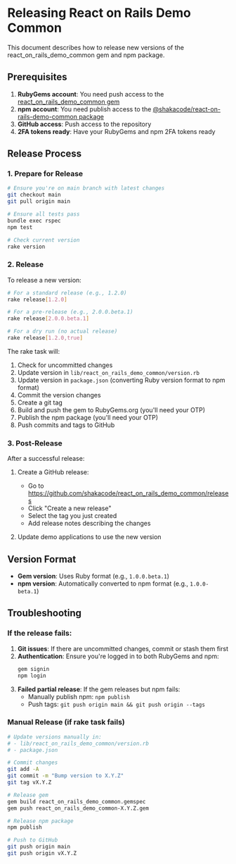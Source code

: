 # Releasing React on Rails Demo Common

This document describes how to release new versions of the react_on_rails_demo_common gem and npm package.

## Prerequisites

1. **RubyGems account**: You need push access to the [react_on_rails_demo_common gem](https://rubygems.org/gems/react_on_rails_demo_common)
2. **npm account**: You need publish access to the [@shakacode/react-on-rails-demo-common package](https://www.npmjs.com/package/@shakacode/react-on-rails-demo-common)
3. **GitHub access**: Push access to the repository
4. **2FA tokens ready**: Have your RubyGems and npm 2FA tokens ready

## Release Process

### 1. Prepare for Release

```bash
# Ensure you're on main branch with latest changes
git checkout main
git pull origin main

# Ensure all tests pass
bundle exec rspec
npm test

# Check current version
rake version
```

### 2. Release

To release a new version:

```bash
# For a standard release (e.g., 1.2.0)
rake release[1.2.0]

# For a pre-release (e.g., 2.0.0.beta.1)
rake release[2.0.0.beta.1]

# For a dry run (no actual release)
rake release[1.2.0,true]
```

The rake task will:
1. Check for uncommitted changes
2. Update version in `lib/react_on_rails_demo_common/version.rb`
3. Update version in `package.json` (converting Ruby version format to npm format)
4. Commit the version changes
5. Create a git tag
6. Build and push the gem to RubyGems.org (you'll need your OTP)
7. Publish the npm package (you'll need your OTP)
8. Push commits and tags to GitHub

### 3. Post-Release

After a successful release:

1. Create a GitHub release:
   - Go to https://github.com/shakacode/react_on_rails_demo_common/releases
   - Click "Create a new release"
   - Select the tag you just created
   - Add release notes describing the changes

2. Update demo applications to use the new version

## Version Format

- **Gem version**: Uses Ruby format (e.g., `1.0.0.beta.1`)
- **npm version**: Automatically converted to npm format (e.g., `1.0.0-beta.1`)

## Troubleshooting

### If the release fails:

1. **Git issues**: If there are uncommitted changes, commit or stash them first
2. **Authentication**: Ensure you're logged in to both RubyGems and npm:
   ```bash
   gem signin
   npm login
   ```
3. **Failed partial release**: If the gem releases but npm fails:
   - Manually publish npm: `npm publish`
   - Push tags: `git push origin main && git push origin --tags`

### Manual Release (if rake task fails)

```bash
# Update versions manually in:
# - lib/react_on_rails_demo_common/version.rb
# - package.json

# Commit changes
git add -A
git commit -m "Bump version to X.Y.Z"
git tag vX.Y.Z

# Release gem
gem build react_on_rails_demo_common.gemspec
gem push react_on_rails_demo_common-X.Y.Z.gem

# Release npm package
npm publish

# Push to GitHub
git push origin main
git push origin vX.Y.Z
```